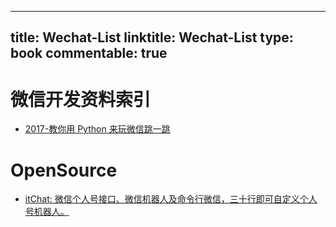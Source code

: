 
---
title: Wechat-List
linktitle: Wechat-List
type: book
commentable: true
---

# 微信开发资料索引

- [2017-教你用 Python 来玩微信跳一跳](https://zhuanlan.zhihu.com/p/32452473)

# OpenSource

- [itChat: 微信个人号接口、微信机器人及命令行微信，三十行即可自定义个人号机器人。](https://github.com/littlecodersh/ItChat)

    